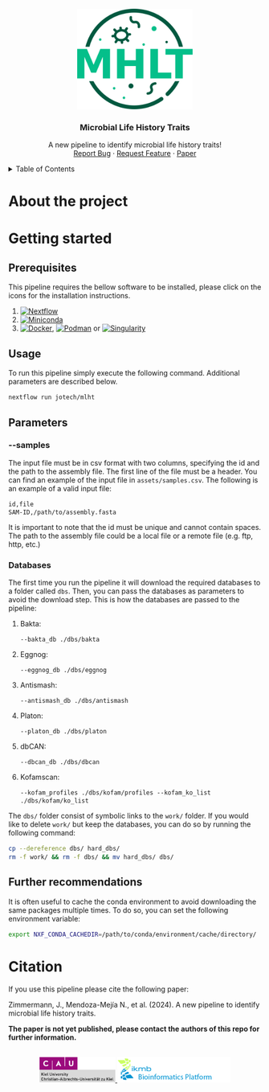 <br />
<div align="center">
  <a href="https://github.com/jotech/mlht">
    <img src="assets/bitmap.png" alt="Logo" height="200">
  </a>

  <h3 align="center">Microbial Life History Traits</h3>

  <p align="center">
    A new pipeline to identify microbial life history traits!
    <br />
    <a href="https://github.com/jotech/mlht/issues">Report Bug</a>
    ·
    <a href="https://github.com/jotech/mlht/issues">Request Feature</a>
    ·
    <a href="https://github.com/jotech/mlht">Paper</a>
  </p>
</div>

<!-- TABLE OF CONTENTS -->
<details>
  <summary>Table of Contents</summary>
  <ol>
    <li>
      <a href="#about-the-project">About The Project</a>
    </li>
    <li>
      <a href="#getting-started">Getting Started</a>
      <ul>
        <li><a href="#prerequisites">Prerequisites</a></li>
        <li><a href="#usage">Usage</a></li>
        <li><a href="#parameters">Parameters</a></li>
        <li><a href="#further-recommendations">Further recomendations</a></li>
      </ul>
    </li>
    <li><a href="#citation">Citation</a></li>
  </ol>
</details>

# About the project

# Getting started

## Prerequisites

This pipeline requires the bellow software to be installed, please click on the icons for the installation instructions.

1.  [![Nextflow][Nextflow]][Nextflow-url]
2.  [![Miniconda][Miniconda]][Miniconda-url]
3.  [![Docker]][Docker-url], [![Podman]][Podman-url] or [![Singularity]][Singularity-url]

## Usage

To run this pipeline simply execute the following command. Additional parameters are described below.

```sh
nextflow run jotech/mlht
```

## Parameters

### --samples

The input file must be in csv format with two columns, specifying the id and the path to the assembly file. The first line of the file must be a header. You can find an example of the input file in `assets/samples.csv`. The following is an example of a valid input file:

```
id,file
SAM-ID,/path/to/assembly.fasta
```

It is important to note that the id must be unique and cannot contain spaces. The path to the assembly file could be a local file or a remote file (e.g. ftp, http, etc.)

### Databases

The first time you run the pipeline it will download the required databases to a folder called `dbs`. Then, you can pass the databases as parameters to avoid the download step. This is how the databases are passed to the pipeline:

1.  Bakta:
    ```
    --bakta_db ./dbs/bakta
    ```
2.  Eggnog:
    ```
    --eggnog_db ./dbs/eggnog
    ```
3.  Antismash:
    ```
    --antismash_db ./dbs/antismash
    ```
4.  Platon:
    ```
    --platon_db ./dbs/platon
    ```
5.  dbCAN:
    ```
    --dbcan_db ./dbs/dbcan
    ```
6.  Kofamscan:
    ```
    --kofam_profiles ./dbs/kofam/profiles --kofam_ko_list ./dbs/kofam/ko_list
    ```

The `dbs/` folder consist of symbolic links to the `work/` folder. If you would like to delete `work/` but keep the databases, you can do so by running the following command:

```sh
cp --dereference dbs/ hard_dbs/
rm -f work/ && rm -f dbs/ && mv hard_dbs/ dbs/
```

## Further recommendations

It is often useful to cache the conda environment to avoid downloading the same packages multiple times. To do so, you can set the following environment variable:

```sh
export NXF_CONDA_CACHEDIR=/path/to/conda/environment/cache/directory/
```

# Citation

If you use this pipeline please cite the following paper:

Zimmermann, J., Mendoza-Mejía N., et al. (2024). A new pipeline to identify microbial life history traits.

**The paper is not yet published, please contact the authors of this repo for further information.**

<br />
<div align="center">
  <a href="https://www.uni-kiel.de/de/">
    <img src="assets/cau-logo.png" alt="CAU" height="50">
  </a>
  <a href="https://www.ikmb.uni-kiel.de/">
    <img src="assets/ikmb_logo.png" alt="IKMB" height="50">
  </a>
</div>

<!-- MARKDOWN LINKS & IMAGES -->
<!-- https://www.markdownguide.org/basic-syntax/#reference-style-links -->

[Nextflow]: https://img.shields.io/badge/Nextflow-0dc09d
[Nextflow-url]: https://www.nextflow.io/docs/latest/getstarted.html
[Anaconda]: https://img.shields.io/badge/Anaconda-43b02a?logo=anaconda&logoColor=white
[Anaconda-url]: https://docs.conda.io/en/latest/miniconda.html
[Miniconda]: https://img.shields.io/badge/Miniconda-43b02a?logo=anaconda&logoColor=white
[Miniconda-url]: https://docs.conda.io/en/latest/miniconda.html
[Docker]: https://img.shields.io/badge/Docker-2496ed?logo=docker&logoColor=white
[Docker-url]: https://docs.docker.com/get-docker/
[Podman]: https://img.shields.io/badge/Podman-892CA0?logo=podman&logoColor=white
[Podman-url]: https://podman.io/getting-started/installation
[Singularity]: https://img.shields.io/badge/Singularity%20%28Apptiner%29-2496ed
[Singularity-url]: https://apptainer.org/docs/user/main/quick_start.html

